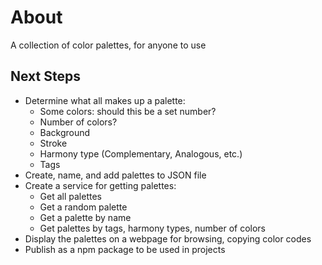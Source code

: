 # About

A collection of color palettes, for anyone to use

## Next Steps

- Determine what all makes up a palette:
	- Some colors: should this be a set number?
	- Number of colors?
	- Background
	- Stroke
	- Harmony type (Complementary, Analogous, etc.)
	- Tags
- Create, name, and add palettes to JSON file
- Create a service for getting palettes:
	- Get all palettes
	- Get a random palette
	- Get a palette by name
	- Get palettes by tags, harmony types, number of colors
- Display the palettes on a webpage for browsing, copying color codes
- Publish as a npm package to be used in projects
